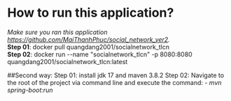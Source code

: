 # How to run this application?
*Make sure you ran this application https://github.com/MaiThanhPhuc/social_network_ver2.* <br>
**Step 01**: docker pull quangdang2001/socialnetwork_tlcn <br>
**Step 02**: docker run --name "socialnetwork_tlcn" -p 8080:8080 quangdang2001/socialnetwork_tlcn:latest

##Second way:
Step 01: install jdk 17 and maven 3.8.2
Step 02: Navigate to the root of the project via command line and execute the command:
         - *mvn spring-boot:run*
 
